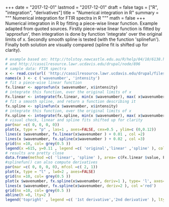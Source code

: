 +++
date = "2017-12-01"
lastmod = "2017-12-01"
draft = false
tags = ["R", "integration", "derivatives"]
title = "Numerical integration in R"
summary = """
Numerical integration for FTIR spectra in R
"""
math = false
+++
Numerical integration in R by fitting a piece-wise linear function. Example adapted from quoted sources. Firstly piece-wise linear function is fitted by 'approxfun', then integration is done by function 'integrate' over the original limits of x. Secondly smooth spline is tested (with the function 'splinefun'). Finally both solution are visually compared (spline fit is shifted up for clarity).

```r
# example based on: http://tolstoy.newcastle.edu.au/R/help/04/10/6138.html
# and http://casoilresource.lawr.ucdavis.edu/drupal/node/896
# sample data: FTIR spectra
x <- read.csv(url( 'http://casoilresource.lawr.ucdavis.edu/drupal/files/fresh_li_material.CSV' ), header=FALSE)[100 :400,]
names(x ) <- c ('wavenumber', 'intensity')
# fit a piece-wise linear function
fx.linear <- approxfun(x $wavenumber, x$intensity)
# integrate this function, over the original limits of x
Fx.linear <- integrate(fx.linear, min(x $wavenumber), max( x$wavenumber))
# fit a smooth spline, and return a function describing it
fx.spline <- splinefun(x $wavenumber, x$intensity)
# integrate this function, over the original limits of x
Fx.spline <- integrate(fx.spline, min(x $wavenumber), max( x$wavenumber))
# visual check, linear and spline fits shifted up for clarity
par(mar =c( 0, 0, 0, 0))
plot(x, type = "p" , las=1 , axes=FALSE, cex=0.5 , ylim=c (0,0.12))
lines(x $wavenumber, fx.linear(x$wavenumber ) + 0.01 , col =2)
lines(x $wavenumber, fx.spline(x$wavenumber ) + 0.02 , col =3)
grid(nx =10, col= grey(0.5 ))
legend(x =615, y=0.11 , legend =c( 'original','linear' ,'spline' ), col =1: 3, pch=c( 1, NA,NA ), lty= c(NA, 1, 1) , bg='white' )
# results are pretty close
data.frame(method =c( 'linear', 'spline' ), area= c(Fx.linear $value, Fx.spline$value) , error=c (Fx.linear$abs.error,Fx.spline$abs.error ))
#splinefun() can also compute derivatives
par(mar =c( 0, 0, 0, 0), mfcol =c( 2, 1))
plot(x, type = "l" , lwd=2 , axes=FALSE)
grid(nx =10, col= grey(0.5 ))
plot(x $wavenumber, fx.spline(x$wavenumber, deriv=1 ), type= 'l', axes=FALSE)
lines(x $wavenumber, fx.spline(x$wavenumber, deriv=2 ), col ='red')
grid(nx =10, col= grey(0.5 ))
abline(h =0, lty=2 )
legend('topright' , legend =c( '1st derivative','2nd derivative' ), lty= 1, col=1 :2, bg='white' )

```

